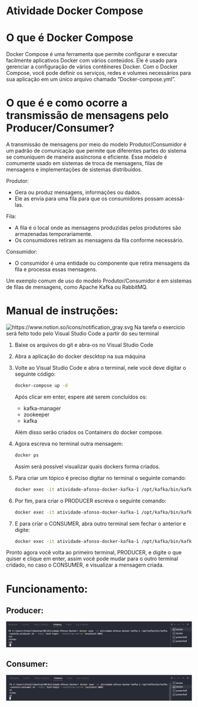 # Atividade Docker Compose

# O que é Docker Compose

Docker Compose é uma ferramenta que permite configurar e executar facilmente aplicativos Docker com vários conteúdos. Ele é usado para gerenciar a configuração de vários contêineres Docker. Com o Docker Compose, você pode definir os serviços, redes e volumes necessários para sua aplicação em um único arquivo chamado “Docker-compose.yml”.

# O que é e como ocorre a transmissão de mensagens pelo Producer/Consumer?

A transmissão de mensagens por meio do modelo Produtor/Consumidor é um padrão de comunicação que permite que diferentes partes do sistema se comuniquem de maneira assíncrona e eficiente. Esse modelo é comumente usado em sistemas de troca de mensagens, filas de mensagens e implementações de sistemas distribuídos. 

Produtor:

- Gera ou produz mensagens, informações ou dados.
- Ele as envia para uma fila para que os consumidores possam acessá-las.

Fila:

- A fila é o local onde as mensagens produzidas pelos produtores são armazenadas temporariamente.
- Os consumidores retiram as mensagens da fila conforme necessário.

Consumidor:
- O consumidor é uma entidade ou componente que retira mensagens da fila e processa essas mensagens.

Um exemplo comum de uso do modelo Produtor/Consumidor é em sistemas de filas de mensagens, como Apache Kafka ou RabbitMQ.

# Manual de instruções:

<aside>
<img src="https://www.notion.so/icons/notification_gray.svg" alt="https://www.notion.so/icons/notification_gray.svg" width="40px" /> Na tarefa o exercício será feito todo pelo Visual Studio Code a partir do seu terminal

</aside>

1. Baixe os arquivos do git e abra-os no Visual Studio Code
2. Abra a aplicação do docker descktop na sua máquina
3. Volte ao Visual Studio Code e abra o terminal, nele você deve digitar o seguinte código:
    
    ```bash
    docker-compose up -d
    ```
    
    Após clicar em enter, espere até serem concluídos os:
    
    - kafka-manager
    - zookeeper
    - kafka
    
    Além disso serão criados os Containers do docker compose.
    
4. Agora escreva no terminal outra mensagem:
    
    ```bash
    docker ps
    ```
    
    Assim será possível visualizar quais dockers forma criados.
    
5. Para criar um tópico é preciso digitar no terminal o seguinte comando:
    
    ```bash
    docker exec -it atividade-afonso-docker-kafka-1 /opt/kafka/bin/kafka-topics.sh --create --topic test-topic --bootstrap-server localhost:9092 --partitions 1 --replication-factor 1
    ```
    

    
6. Por fim, para criar o PRODUCER escreva o seguinte comando:
    
    ```bash
    docker exec -it atividade-afonso-docker-kafka-1 /opt/kafka/bin/kafka-console-producer.sh --topic test-topic --bootstrap-server localhost:9092
    ```
    
7. E para criar o CONSUMER, abra outro terminal sem fechar o anterior e digite:
    
    ```bash
    docker exec -it atividade-afonso-docker-kafka-1 /opt/kafka/bin/kafka-console-consumer.sh --topic test-topic --bootstrap-server localhost:9092
    ```
    

Pronto agora você volta ao primeiro terminal, PRODUCER, e digite o que quiser e clique em enter, assim você pode mudar para o outro terminal cridado, no caso o CONSUMER, e visualizar a mensagem criada.


# Funcionamento:

## Producer:

<img src="https://github.com/gaebizinha/Atividade-Afonso-Docker/blob/main/imagens/Captura%20de%20tela%202023-11-01%20143101.png">

## Consumer:

<img src="https://github.com/gaebizinha/Atividade-Afonso-Docker/blob/main/imagens/Captura%20de%20tela%202023-11-01%20143149.png">

